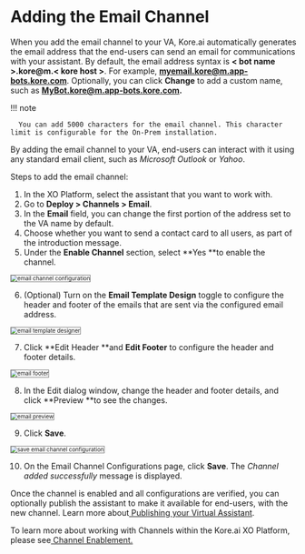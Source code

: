 # Adding the Email Channel

When you add the email channel to your VA, Kore.ai automatically generates the email address that the end-users can send an email for communications with your assistant. By default, the email address syntax is **&lt; bot name >.kore@m.&lt; kore host >**. For example, **myemail.kore@m.app-bots.kore.com**. Optionally, you can click **Change** to add a custom name, such as **MyBot.kore@m.app-bots.kore.com.**

!!! note

      You can add 5000 characters for the email channel. This character limit is configurable for the On-Prem installation.


By adding the email channel to your VA, end-users can interact with it using any standard email client, such as _Microsoft Outlook_ or _Yahoo_.

Steps to add the email channel:


1. In the XO Platform, select the assistant that you want to work with.
2. Go to **Deploy > Channels > Email**.
3. In the **Email** field, you can change the first portion of the address set to the VA name by default.
4. Choose whether you want to send a contact card to all users, as part of the introduction message.
5. Under the **Enable Channel** section, select **Yes **to enable the channel.
<img src="../images/email.png" alt="email channel configuration" title="email channel configuration" style="border: 1px solid gray; zoom:70%;">


6. (Optional) Turn on the **Email Template Design** toggle to configure the header and footer of the emails that are sent via the configured email address.
<img src="../images/email1.png" alt="email template designer" title="email template designer" style="border: 1px solid gray; zoom:70%;">


7. Click **Edit Header **and **Edit Footer** to configure the header and footer details.
<img src="../images/email2.png" alt="email footer " title="email footer" style="border: 1px solid gray; zoom:70%;">


8. In the Edit dialog window, change the header and footer details, and click **Preview **to see the changes.
<img src="../images/email3.png" alt="email preview " title="email preview " style="border: 1px solid gray; zoom:70%;">


9. Click **Save**.
<img src="../images/email4.png" alt="save email channel configuration" title="save email channel configuration" style="border: 1px solid gray; zoom:70%;">

10. On the Email Channel Configurations page, click **Save**. The _Channel added successfully_ message is displayed.

Once the channel is enabled and all configurations are verified, you can optionally publish the assistant to make it available for end-users, with the new channel. Learn more about[ Publishing your Virtual Assistant](../../deploy/publishing-bot/).

To learn more about working with Channels within the Kore.ai XO Platform, please see[ Channel Enablement.](../adding-channels-to-your-bot/)
